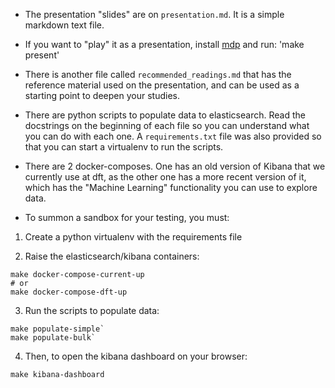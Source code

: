 
- The presentation "slides" are on `presentation.md`. It is a simple markdown
  text file.

- If you want to "play" it as a presentation, install
  [mdp](https://github.com/visit1985/mdp) and run: 'make present'

- There is another file called `recommended_readings.md` that has the reference
  material used on the presentation, and can be used as a starting point to
deepen your studies.

- There are python scripts to populate data to elasticsearch. Read the
  docstrings on the beginning of each file so you can understand what you can
do with each one. A `requirements.txt` file was also provided so that you can
start a virtualenv to run the scripts.

- There are 2 docker-composes. One has an old version of Kibana that we
  currently use at dft, as the other one has a more recent version of it, which
has the "Machine Learning" functionality you can use to explore data.

- To summon a sandbox for your testing, you must:

1) Create a python virtualenv with the requirements file

2) Raise the elasticsearch/kibana containers:


```
make docker-compose-current-up
# or
make docker-compose-dft-up
```

3) Run the scripts to populate data:

```
make populate-simple`
make populate-bulk`
```


4) Then, to open the kibana dashboard on your browser:

```
make kibana-dashboard
```
